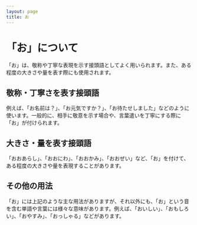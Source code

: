 ```yaml
---
layout: page
title: お
---
```

# 「お」について

「お」は、敬称や丁寧な表現を示す接頭語としてよく用いられます。また、ある程度の大きさや量を表す際にも使用されます。

## 敬称・丁寧さを表す接頭語

例えば、「お名前は？」、「お元気ですか？」、「お待たせしました」などのように使います。一般的に、相手に敬意を示す場合や、言葉遣いを丁寧にする際に「お」が付けられます。

## 大きさ・量を表す接頭語

「おおあらし」、「おおにわ」、「おおかみ」、「おおぜい」など、「お」を付けて、ある程度の大きさや量を表現することがあります。

## その他の用法

「お」には上記のような主な用法がありますが、それ以外にも、「お」という音を含む単語や言葉には様々な意味があります。例えば、「おいしい」、「おもしろい」、「おやすみ」、「おっしゃる」などがあります。